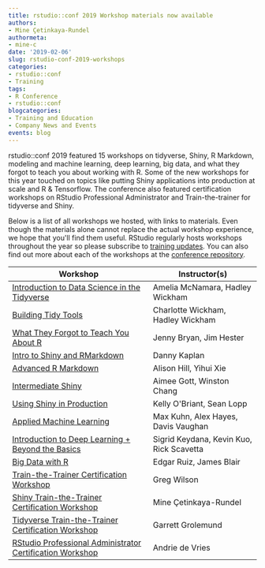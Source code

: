 ```yaml
---
title: rstudio::conf 2019 Workshop materials now available
authors:
- Mine Çetinkaya-Rundel
authormeta: 
- mine-c
date: '2019-02-06'
slug: rstudio-conf-2019-workshops
categories:
- rstudio::conf
- Training
tags:
- R Conference
- rstudio::conf
blogcategories:
- Training and Education
- Company News and Events
events: blog
---
```



rstudio::conf 2019 featured 15 workshops on tidyverse, Shiny, R Markdown, modeling and machine learning, deep learning, big data, and what they forgot to teach you about working with R. Some of the new workshops for this year touched on topics like putting Shiny applications into production at scale and R & Tensorflow. The conference also featured certification workshops on RStudio Professional Administrator and Train-the-trainer for tidyverse and Shiny.

Below is a list of all workshops we hosted, with links to materials. Even though 
the materials alone cannot replace the actual workshop experience, we hope that you'll find them useful. RStudio regularly hosts workshops throughout the year so please subscribe to [training updates](https://www.rstudio.com/about/subscription-management/). You can also find out more about each of the workshops 
at the [conference repository](https://github.com/rstudio/rstudio-conf/blob/master/2019/workshops.md).

Workshop | Instructor(s)
---------|------------
[Introduction to Data Science in the Tidyverse](https://github.com/AmeliaMN/data-science-in-tidyverse) | Amelia McNamara, Hadley Wickham
[Building Tidy Tools](https://rstd.io/tidytools19) | Charlotte Wickham, Hadley Wickham
[What They Forgot to Teach You About R](https://rstd.io/wtf-2019-rsc) | Jenny Bryan, Jim Hester
[Intro to Shiny and RMarkdown](https://github.com/dtkaplan/shinymark) | Danny Kaplan
[Advanced R Markdown](https://arm.rbind.io/) | Alison Hill, Yihui Xie
[Intermediate Shiny](https://github.com/aimeegott/RStudio-Conf-Intermediate-Shiny) | Aimee Gott, Winston Chang
[Using Shiny in Production](https://github.com/kellobri/spc-app) | Kelly O'Briant, Sean Lopp
[Applied Machine Learning](https://github.com/topepo/rstudio-conf-2019) | Max Kuhn, Alex Hayes, Davis Vaughan
[Introduction to Deep Learning + Beyond the Basics](https://github.com/rstudio/conf_tensorflow_training_day2) | Sigrid Keydana, Kevin Kuo, Rick Scavetta
[Big Data with R](https://github.com/rstudio/bigdataclass) | Edgar Ruiz, James Blair
[Train-the-Trainer Certification Workshop](https://github.com/rstudio-education/teaching-workshop-2019-01) | Greg Wilson
[Shiny Train-the-Trainer Certification Workshop](http://teach-shiny.rbind.io) | Mine Çetinkaya-Rundel
[Tidyverse Train-the-Trainer Certification Workshop](https://github.com/rstudio-education/teach-tidy) | Garrett Grolemund
[RStudio Professional Administrator Certification Workshop](https://colorado.rstudio.com/rsc/pro-admin-training/overview/Overview.html) | Andrie de Vries

  

